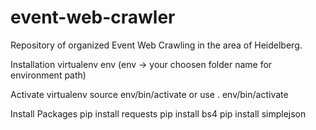 # event-web-crawler
Repository of organized Event Web Crawling in the area of Heidelberg.

Installation
virtualenv env (env -> your choosen folder name for environment path)

Activate virtualenv
source env/bin/activate
or use
. env/bin/activate

Install Packages
pip install requests
pip install bs4
pip install simplejson
